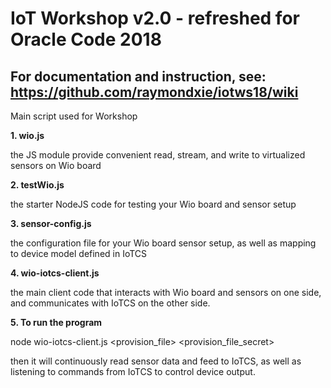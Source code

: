 # IoT Workshop v2.0 - refreshed for Oracle Code 2018

## For documentation and instruction, see: <a href="https://github.com/raymondxie/iotws18/wiki">https://github.com/raymondxie/iotws18/wiki</a> ##

Main script used for Workshop

**1. wio.js**

the JS module provide convenient read, stream, and write to virtualized sensors on Wio board

**2. testWio.js**

the starter NodeJS code for testing your Wio board and sensor setup

**3. sensor-config.js**

the configuration file for your Wio board sensor setup, as well as mapping to device model defined in IoTCS

**4. wio-iotcs-client.js**

the main client code that interacts with Wio board and sensors on one side, and communicates with IoTCS on the other side. 

**5. To run the program**

node wio-iotcs-client.js <provision_file> <provision_file_secret>

then it will continuously read sensor data and feed to IoTCS, as well as listening to commands from IoTCS to control device output.
